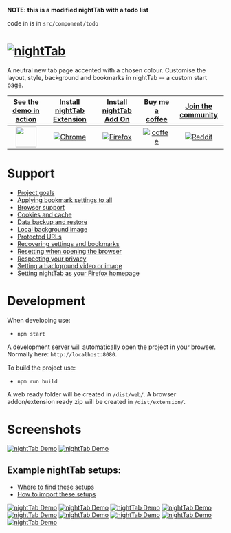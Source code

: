 **NOTE: this is a modified nightTab with a todo list**

code in is in `src/component/todo`

# [![nightTab](asset/banner/banner-1400-560.png)](https://zombiefox.github.io/nightTab/)

A neutral new tab page accented with a chosen colour. Customise the layout, style, background and bookmarks in nightTab -- a custom start page.

| [See the demo in action](https://zombiefox.github.io/nightTab/) | [Install nightTab Extension](https://chrome.google.com/webstore/detail/nighttab/hdpcadigjkbcpnlcpbcohpafiaefanki) | [Install nightTab Add On](https://addons.mozilla.org/en-GB/firefox/addon/nighttab/) | [Buy me a coffee](https://www.buymeacoffee.com/zombieFox/) | [Join the community](https://www.reddit.com/r/nighttab/) |
|:-------------:|:-------------:|:-------------:|:-------------:|:-------------:|
| [<img src="./src/icon/icon-48.png" width="48px" height="48px">](https://zombiefox.github.io/nightTab/) | [![Chrome](asset/logo/chrome-48.png)](https://chrome.google.com/webstore/detail/nighttab/hdpcadigjkbcpnlcpbcohpafiaefanki) | [![Firefox](asset/logo/firefox-48.png)](https://addons.mozilla.org/en-GB/firefox/addon/nighttab/) | [![coffee](asset/logo/bymeacoffee-48.png)](https://www.buymeacoffee.com/zombieFox/) | [![Reddit](asset/logo/reddit-48.png)](https://www.reddit.com/r/nighttab/) |

# Support

- [Project goals](https://github.com/zombieFox/nightTab/wiki/Project-goals)
- [Applying bookmark settings to all](https://github.com/zombieFox/nightTab/wiki/Applying-bookmark-settings-to-all)
- [Browser support](https://github.com/zombieFox/nightTab/wiki/Browser-support)
- [Cookies and cache](https://github.com/zombieFox/nightTab/wiki/Cookies-and-cache)
- [Data backup and restore](https://github.com/zombieFox/nightTab/wiki/Data-backup-and-restore)
- [Local background image](https://github.com/zombieFox/nightTab/wiki/Local-background-image)
- [Protected URLs](https://github.com/zombieFox/nightTab/wiki/Protected-URLs)
- [Recovering settings and bookmarks](https://github.com/zombieFox/nightTab/wiki/Recovering-settings-and-bookmarks)
- [Resetting when opening the browser](https://github.com/zombieFox/nightTab/wiki/Resetting-when-opening-the-browser)
- [Respecting your privacy](https://github.com/zombieFox/nightTab/wiki/Respecting-your-privacy)
- [Setting a background video or image](https://github.com/zombieFox/nightTab/wiki/Setting-a-background-video-or-image)
- [Setting nightTab as your Firefox homepage](https://github.com/zombieFox/nightTab/wiki/Setting-nightTab-as-your-Firefox-homepage)

# Development

When developing use:
- `npm start`

A development server will automatically open the project in your browser. Normally here: `http://localhost:8080`.


To build the project use:
- `npm run build`

A web ready folder will be created in `/dist/web/`.
A browser addon/extension ready zip will be created in `/dist/extension/`.

# Screenshots

[![nightTab Demo](asset/screenshot/screenshot-001.png)](https://zombiefox.github.io/nightTab/)
[![nightTab Demo](asset/screenshot/screenshot-002.png)](https://zombiefox.github.io/nightTab/)

## Example nightTab setups:

- [Where to find these setups](https://github.com/zombieFox/nightTab/tree/main/asset/screenshot)
- [How to import these setups](https://github.com/zombieFox/nightTab/wiki/Data-backup-and-restore#restore-data)

[![nightTab Demo](asset/screenshot/screenshot-003.png)](https://zombiefox.github.io/nightTab/)
[![nightTab Demo](asset/screenshot/screenshot-004.png)](https://zombiefox.github.io/nightTab/)
[![nightTab Demo](asset/screenshot/screenshot-005.png)](https://zombiefox.github.io/nightTab/)
[![nightTab Demo](asset/screenshot/screenshot-006.png)](https://zombiefox.github.io/nightTab/)
[![nightTab Demo](asset/screenshot/screenshot-007.png)](https://zombiefox.github.io/nightTab/)
[![nightTab Demo](asset/screenshot/screenshot-008.png)](https://zombiefox.github.io/nightTab/)
[![nightTab Demo](asset/screenshot/screenshot-009.gif)](https://zombiefox.github.io/nightTab/)
[![nightTab Demo](asset/screenshot/screenshot-010.png)](https://zombiefox.github.io/nightTab/)
[![nightTab Demo](asset/screenshot/screenshot-011.png)](https://zombiefox.github.io/nightTab/)
